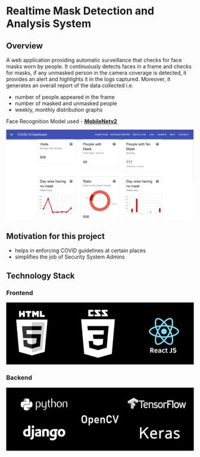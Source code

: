 # Realtime Mask Detection and Analysis System

## Overview
A web application providing automatic surveillance that checks for face masks worn by people. It continuously detects faces in a frame and checks for masks, if any unmasked person in the camera coverage is detected, it provides an alert and highlights it in the logs captured. Moreover, it generates an overall report of the data collected i.e.
- number of people appeared in the frame
- number of masked and unmasked people
- weekly, monthly distribution graphs

Face Recognition Model used - [**MobileNetv2**](https://towardsdatascience.com/review-mobilenetv2-light-weight-model-image-classification-8febb490e61c)

![Homepage](/meta/Dashboard.jpeg)

## Motivation for this project
- helps in enforcing COVID guidelines at certain places
- simplifies the job of Security System Admins

## Technology Stack
### Frontend
![Frontend](/meta/Frontend.png)

### Backend
![Backend](/meta/Backend.png)

